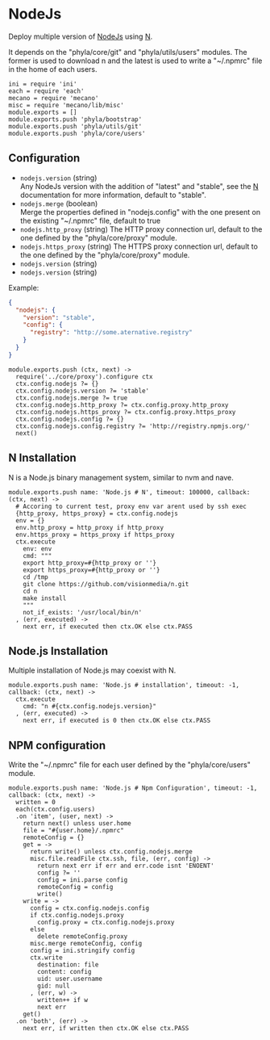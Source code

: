 
###

NodeJs
======

Deploy multiple version of [NodeJs] using [N].

It depends on the "phyla/core/git" and "phyla/utils/users" modules. The former
is used to download n and the latest is used to write a "~/.npmrc" file in the
home of each users.

    ini = require 'ini'
    each = require 'each'
    mecano = require 'mecano'
    misc = require 'mecano/lib/misc'
    module.exports = []
    module.exports.push 'phyla/bootstrap'
    module.exports.push 'phyla/utils/git'
    module.exports.push 'phyla/core/users'

## Configuration

*   `nodejs.version` (string)   
    Any NodeJs version with the addition of "latest" and "stable", see the [N] 
    documentation for more information, default to "stable".
*   `nodejs.merge` (boolean)   
    Merge the properties defined in "nodejs.config" with the one present on
    the existing "~/.npmrc" file, default to true
*   `nodejs.http_proxy` (string)
    The HTTP proxy connection url, default to the one defined by the 
    "phyla/core/proxy" module.
*   `nodejs.https_proxy` (string)
    The HTTPS proxy connection url, default to the one defined by the 
    "phyla/core/proxy" module.
*   `nodejs.version` (string)
*   `nodejs.version` (string)

Example:

```json
{
  "nodejs": {
    "version": "stable",
    "config": {
      "registry": "http://some.aternative.registry"
    }
  }
}
```

    module.exports.push (ctx, next) ->
      require('../core/proxy').configure ctx
      ctx.config.nodejs ?= {}
      ctx.config.nodejs.version ?= 'stable'
      ctx.config.nodejs.merge ?= true
      ctx.config.nodejs.http_proxy ?= ctx.config.proxy.http_proxy
      ctx.config.nodejs.https_proxy ?= ctx.config.proxy.https_proxy
      ctx.config.nodejs.config ?= {}
      ctx.config.nodejs.config.registry ?= 'http://registry.npmjs.org/'
      next()

## N Installation

N is a Node.js binary management system, similar to nvm and nave.

    module.exports.push name: 'Node.js # N', timeout: 100000, callback: (ctx, next) ->
      # Accoring to current test, proxy env var arent used by ssh exec
      {http_proxy, https_proxy} = ctx.config.nodejs
      env = {}
      env.http_proxy = http_proxy if http_proxy
      env.https_proxy = https_proxy if https_proxy
      ctx.execute
        env: env
        cmd: """
        export http_proxy=#{http_proxy or ''}
        export https_proxy=#{http_proxy or ''}
        cd /tmp
        git clone https://github.com/visionmedia/n.git
        cd n
        make install
        """
        not_if_exists: '/usr/local/bin/n'
      , (err, executed) ->
        next err, if executed then ctx.OK else ctx.PASS

## Node.js Installation

Multiple installation of Node.js may coexist with N.

    module.exports.push name: 'Node.js # installation', timeout: -1, callback: (ctx, next) ->
      ctx.execute
        cmd: "n #{ctx.config.nodejs.version}"
      , (err, executed) ->
        next err, if executed is 0 then ctx.OK else ctx.PASS


## NPM configuration

Write the "~/.npmrc" file for each user defined by the "phyla/core/users" 
module.

    module.exports.push name: 'Node.js # Npm Configuration', timeout: -1, callback: (ctx, next) ->
      written = 0
      each(ctx.config.users)
      .on 'item', (user, next) ->
        return next() unless user.home
        file = "#{user.home}/.npmrc"
        remoteConfig = {}
        get = ->
          return write() unless ctx.config.nodejs.merge
          misc.file.readFile ctx.ssh, file, (err, config) ->
            return next err if err and err.code isnt 'ENOENT'
            config ?= ''
            config = ini.parse config
            remoteConfig = config
            write()
        write = ->
          config = ctx.config.nodejs.config
          if ctx.config.nodejs.proxy
            config.proxy = ctx.config.nodejs.proxy
          else 
            delete remoteConfig.proxy
          misc.merge remoteConfig, config
          config = ini.stringify config
          ctx.write
            destination: file
            content: config
            uid: user.username
            gid: null
          , (err, w) ->
            written++ if w
            next err
        get()
      .on 'both', (err) ->
        next err, if written then ctx.OK else ctx.PASS

[nodejs]: http://www.nodejs.org
[n]: https://github.com/visionmedia/n

